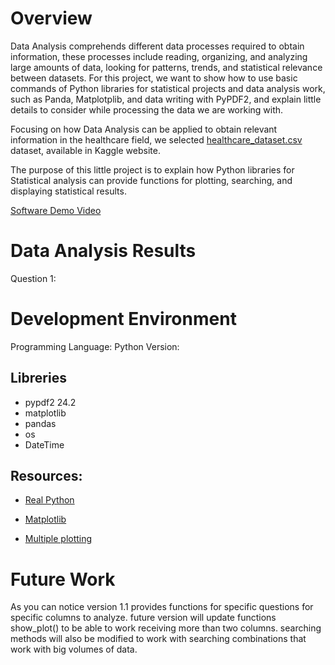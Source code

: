 # Overview
Data Analysis comprehends different data processes required to obtain information, these processes include reading, organizing, and analyzing large amounts of data, looking for patterns, trends, and statistical relevance between datasets. For this project, we want to show how to use basic commands of Python libraries for statistical projects and data analysis work, such as Panda, Matplotplib, and data writing with PyPDF2, and explain little details to consider while processing the data we are working with.

Focusing on how Data Analysis can be applied to obtain relevant information in the healthcare field, we selected [healthcare_dataset.csv](https://www.kaggle.com/code/muhammadfurqan0/unlocking-healthcare-trends-data-analysis/input) dataset, available in Kaggle website.

The purpose of this little project is to explain how Python libraries for Statistical analysis can provide functions for plotting, searching, and displaying statistical results.

[Software Demo Video](http://youtube.link.goes.here)

# Data Analysis Results

Question 1:


# Development Environment

Programming Language: Python
Version: 
## Libreries

- pypdf2 24.2
- matplotlib
- pandas
- os
- DateTime

## Resources:
* [Real Python](https://realpython.com/creating-modifying-pdf/)

* [Matplotlib](https://matplotlib.org/stable/gallery/lines_bars_and_markers/categorical_variables.html)

* [Multiple plotting](https://matplotlib.org/stable/gallery/lines_bars_and_markers/csd_demo.html#sphx-glr-gallery-lines-bars-and-markers-csd-demo-py)

# Future Work
As you can notice version 1.1 provides functions for specific questions for specific columns to analyze. future version will update functions show_plot() to be able to work receiving more than two columns. searching methods will also be modified to work with searching combinations that work with big volumes of data. 

